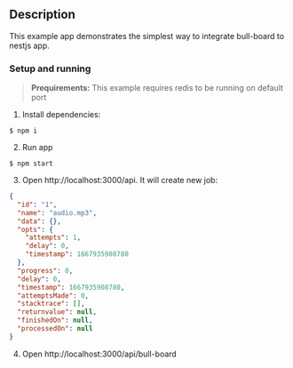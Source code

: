 ## Description

This example app demonstrates the simplest way to integrate bull-board to nestjs app.

### Setup and running

> **Prequirements:** This example requires redis to be running on default port

1. Install dependencies:

```shell
$ npm i
```

2. Run app

```shell
$ npm start
```

3. Open http://localhost:3000/api. It will create new job:

```json
{
  "id": "1",
  "name": "audio.mp3",
  "data": {},
  "opts": {
    "attempts": 1,
    "delay": 0,
    "timestamp": 1667935908780
  },
  "progress": 0,
  "delay": 0,
  "timestamp": 1667935908780,
  "attemptsMade": 0,
  "stacktrace": [],
  "returnvalue": null,
  "finishedOn": null,
  "processedOn": null
}
```

4. Open http://localhost:3000/api/bull-board